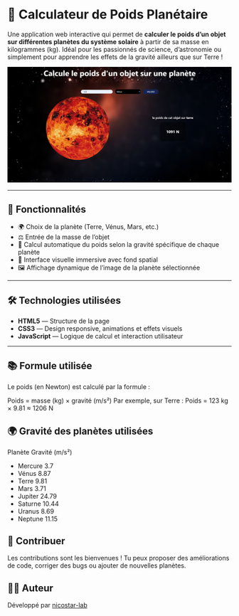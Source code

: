 # 🌌 Calculateur de Poids Planétaire

Une application web interactive qui permet de **calculer le poids d’un objet sur différentes planètes du système solaire** à partir de sa masse en kilogrammes (kg). Idéal pour les passionnés de science, d’astronomie ou simplement pour apprendre les effets de la gravité ailleurs que sur Terre !

![Aperçu](./src/asset/preview.png)

---

## 🚀 Fonctionnalités

- 🌍 Choix de la planète (Terre, Vénus, Mars, etc.)
- ⚖️ Entrée de la masse de l’objet
- 🌌 Calcul automatique du poids selon la gravité spécifique de chaque planète
- 🎨 Interface visuelle immersive avec fond spatial
- 🖼️ Affichage dynamique de l’image de la planète sélectionnée

---

## 🛠️ Technologies utilisées

- **HTML5** — Structure de la page
- **CSS3** — Design responsive, animations et effets visuels
- **JavaScript** — Logique de calcul et interaction utilisateur

---


## 📚 Formule utilisée
Le poids (en Newton) est calculé par la formule :

Poids = masse (kg) × gravité (m/s²)
Par exemple, sur Terre :
Poids = 123 kg × 9.81 ≈ 1206 N

## 🌍 Gravité des planètes utilisées
Planète	Gravité (m/s²)
- Mercure	3.7
- Vénus	8.87
- Terre	9.81
- Mars	3.71
- Jupiter	24.79
- Saturne	10.44
- Uranus	8.69
- Neptune	11.15

## 🤝 Contribuer
Les contributions sont les bienvenues !
Tu peux proposer des améliorations de code, corriger des bugs ou ajouter de nouvelles planètes.


## 👨‍💻 Auteur
Développé par [nicostar-lab](https://github.com/nicostar-lab)
